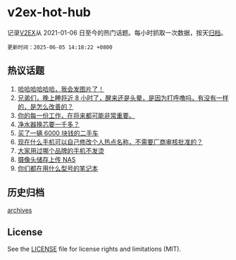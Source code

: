 # v2ex-hot-hub

 记录[V2EX](https://www.v2ex.com/)从 2021-01-06 日至今的热门话题。每小时抓取一次数据，按天[归档](archives)。

`更新时间：2025-06-05 14:18:22 +0800`

## 热议话题

1. [哈哈哈哈哈哈，我会发图片了！](https://www.v2ex.com/t/1136498)
1. [兄弟们，晚上睡将近 8 小时了，醒来还是头晕，是因为打呼噜吗，有没有一样的，是怎么改善的？](https://www.v2ex.com/t/1136430)
1. [你的每一份工作，在将来都可能非常重要。](https://www.v2ex.com/t/1136350)
1. [净水器换芯要一千多？](https://www.v2ex.com/t/1136476)
1. [买了一辆 6000 块钱的二手车](https://www.v2ex.com/t/1136307)
1. [现在什么手机可以自己修改个人热点名称，不需要厂商审核批准的？](https://www.v2ex.com/t/1136532)
1. [大家用过哪个品牌的手机不发烫](https://www.v2ex.com/t/1136445)
1. [摄像头储存上传 NAS](https://www.v2ex.com/t/1136481)
1. [你们都在用什么型号的笔记本](https://www.v2ex.com/t/1136393)

## 历史归档

[archives](archives)

## License

See the [LICENSE](LICENSE) file for license rights and limitations (MIT).
